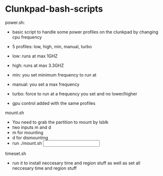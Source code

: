 # Clunkpad-bash-scripts

power.sh:
- basic script to handle some power profiles on the clunkpad by changing cpu frequency
- 5 profiles: low, high, min, manual, turbo
- low: runs at max 1GHZ
- high: runs at max 3.3GHZ
- min: you set minimum frequency to run at
- manual: you set a max frequency
- turbo: force to run at a frequency you set and no lower/higher

- gpu control added with the same profiles

mount.sh 
- You need to grab the partition to mount by lsblk
- two inputs m and d
- m for mounting
- d for dismounting
- run ./mount.sh <input> <partition>

timeset.sh
- run it to install neccesary time and region stuff as well as set all neccesary time and region stuff
  
